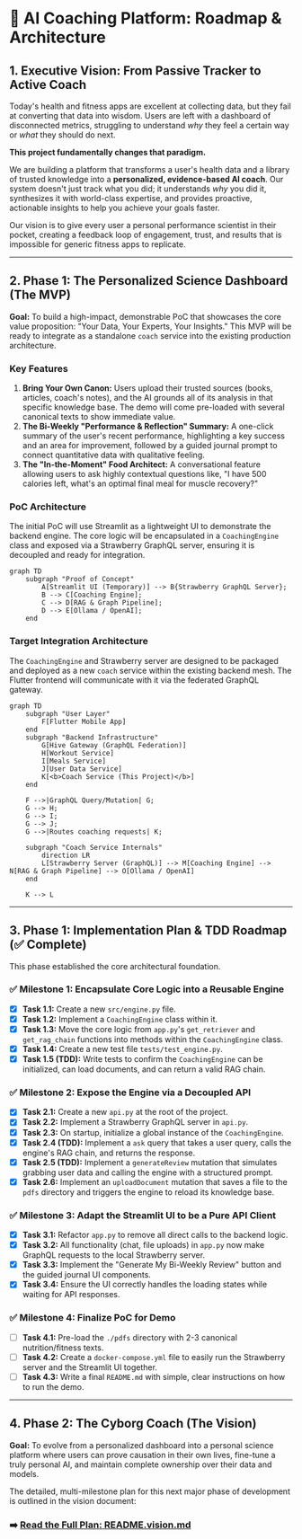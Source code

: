 # 🧠 AI Coaching Platform: Roadmap & Architecture

## 1. Executive Vision: From Passive Tracker to Active Coach

Today's health and fitness apps are excellent at collecting data, but they fail at converting that data into wisdom. Users are left with a dashboard of disconnected metrics, struggling to understand *why* they feel a certain way or *what* they should do next.

**This project fundamentally changes that paradigm.**

We are building a platform that transforms a user's health data and a library of trusted knowledge into a **personalized, evidence-based AI coach**. Our system doesn't just track what you did; it understands *why* you did it, synthesizes it with world-class expertise, and provides proactive, actionable insights to help you achieve your goals faster.

Our vision is to give every user a personal performance scientist in their pocket, creating a feedback loop of engagement, trust, and results that is impossible for generic fitness apps to replicate.

---

## 2. Phase 1: The Personalized Science Dashboard (The MVP)

**Goal:** To build a high-impact, demonstrable PoC that showcases the core value proposition: "Your Data, Your Experts, Your Insights." This MVP will be ready to integrate as a standalone `coach` service into the existing production architecture.

### Key Features

1.  **Bring Your Own Canon:** Users upload their trusted sources (books, articles, coach's notes), and the AI grounds all of its analysis in that specific knowledge base. The demo will come pre-loaded with several canonical texts to show immediate value.
2.  **The Bi-Weekly "Performance & Reflection" Summary:** A one-click summary of the user's recent performance, highlighting a key success and an area for improvement, followed by a guided journal prompt to connect quantitative data with qualitative feeling.
3.  **The "In-the-Moment" Food Architect:** A conversational feature allowing users to ask highly contextual questions like, "I have 500 calories left, what's an optimal final meal for muscle recovery?"

### PoC Architecture

The initial PoC will use Streamlit as a lightweight UI to demonstrate the backend engine. The core logic will be encapsulated in a `CoachingEngine` class and exposed via a Strawberry GraphQL server, ensuring it is decoupled and ready for integration.

```mermaid
graph TD
    subgraph "Proof of Concept"
        A[Streamlit UI (Temporary)] --> B{Strawberry GraphQL Server};
        B --> C[Coaching Engine];
        C --> D[RAG & Graph Pipeline];
        D --> E[Ollama / OpenAI];
    end
```

### Target Integration Architecture

The `CoachingEngine` and Strawberry server are designed to be packaged and deployed as a new `coach` service within the existing backend mesh. The Flutter frontend will communicate with it via the federated GraphQL gateway.

```mermaid
graph TD
    subgraph "User Layer"
        F[Flutter Mobile App]
    end
    subgraph "Backend Infrastructure"
        G[Hive Gateway (GraphQL Federation)]
        H[Workout Service]
        I[Meals Service]
        J[User Data Service]
        K[<b>Coach Service (This Project)</b>]
    end

    F -->|GraphQL Query/Mutation| G;
    G --> H;
    G --> I;
    G --> J;
    G -->|Routes coaching requests| K;

    subgraph "Coach Service Internals"
        direction LR
        L[Strawberry Server (GraphQL)] --> M[Coaching Engine] --> N[RAG & Graph Pipeline] --> O[Ollama / OpenAI]
    end
    
    K --> L
```

---

## 3. Phase 1: Implementation Plan & TDD Roadmap (✅ Complete)

This phase established the core architectural foundation.

### ✅ **Milestone 1: Encapsulate Core Logic into a Reusable Engine**
*   [x] **Task 1.1:** Create a new `src/engine.py` file.
*   [x] **Task 1.2:** Implement a `CoachingEngine` class within it.
*   [x] **Task 1.3:** Move the core logic from `app.py`'s `get_retriever` and `get_rag_chain` functions into methods within the `CoachingEngine` class.
*   [x] **Task 1.4:** Create a new test file `tests/test_engine.py`.
*   [x] **Task 1.5 (TDD):** Write tests to confirm the `CoachingEngine` can be initialized, can load documents, and can return a valid RAG chain.

### ✅ **Milestone 2: Expose the Engine via a Decoupled API**
*   [x] **Task 2.1:** Create a new `api.py` at the root of the project.
*   [x] **Task 2.2:** Implement a Strawberry GraphQL server in `api.py`.
*   [x] **Task 2.3:** On startup, initialize a global instance of the `CoachingEngine`.
*   [x] **Task 2.4 (TDD):** Implement a `ask` query that takes a user query, calls the engine's RAG chain, and returns the response.
*   [x] **Task 2.5 (TDD):** Implement a `generateReview` mutation that simulates grabbing user data and calling the engine with a structured prompt.
*   [x] **Task 2.6:** Implement an `uploadDocument` mutation that saves a file to the `pdfs` directory and triggers the engine to reload its knowledge base.

### ✅ **Milestone 3: Adapt the Streamlit UI to be a Pure API Client**
*   [x] **Task 3.1:** Refactor `app.py` to remove all direct calls to the backend logic.
*   [x] **Task 3.2:** All functionality (chat, file uploads) in `app.py` now make GraphQL requests to the local Strawberry server.
*   [x] **Task 3.3:** Implement the "Generate My Bi-Weekly Review" button and the guided journal UI components.
*   [x] **Task 3.4:** Ensure the UI correctly handles the loading states while waiting for API responses.

### ✅ **Milestone 4: Finalize PoC for Demo**
*   [ ] **Task 4.1:** Pre-load the `./pdfs` directory with 2-3 canonical nutrition/fitness texts.
*   [ ] **Task 4.2:** Create a `docker-compose.yml` file to easily run the Strawberry server and the Streamlit UI together.
*   [ ] **Task 4.3:** Write a final `README.md` with simple, clear instructions on how to run the demo.

---

## 4. Phase 2: The Cyborg Coach (The Vision)

**Goal:** To evolve from a personalized dashboard into a personal science platform where users can prove causation in their own lives, fine-tune a truly personal AI, and maintain complete ownership over their data and models.

The detailed, multi-milestone plan for this next major phase of development is outlined in the vision document:

### ➡️ **[Read the Full Plan: README.vision.md](./README.vision.md)** 